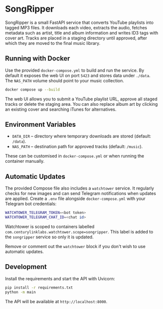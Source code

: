 # SongRipper

SongRipper is a small FastAPI service that converts YouTube playlists into tagged MP3 files.
It downloads each video, extracts the audio, fetches metadata such as artist, title and album
information and writes ID3 tags with cover art.  Tracks are placed in a staging directory until
approved, after which they are moved to the final music library.

## Running with Docker

Use the provided `docker-compose.yml` to build and run the service.  By default it exposes the
web UI on port `5423` and stores data under `./data`.  The `NAS_PATH` volume should point to your
music collection.

```bash
docker compose up --build
```

The web UI allows you to submit a YouTube playlist URL, approve all staged tracks
or delete the staging area. You can also replace album art by clicking an
existing cover and searching iTunes for alternatives.

## Environment Variables

- `DATA_DIR` – directory where temporary downloads are stored (default: `/data`).
- `NAS_PATH` – destination path for approved tracks (default: `/music`).

These can be customised in `docker-compose.yml` or when running the container manually.

## Automatic Updates

The provided Compose file also includes a `watchtower` service.  It regularly
checks for new images and can send Telegram notifications when updates are
applied.  Create a `.env` file alongside `docker-compose.yml` with your
Telegram bot credentials:

```bash
WATCHTOWER_TELEGRAM_TOKEN=<bot token>
WATCHTOWER_TELEGRAM_CHAT_ID=<chat id>
```

Watchtower is scoped to containers labelled `com.centurylinklabs.watchtower.scope=songripper`.
This label is added to the `songripper` service so only it is updated.

Remove or comment out the `watchtower` block if you don't wish to use automatic
updates.

## Development

Install the requirements and start the API with Uvicorn:

```bash
pip install -r requirements.txt
python -m main
```

The API will be available at `http://localhost:8000`.
